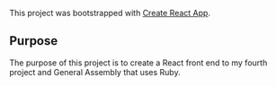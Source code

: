 This project was bootstrapped with [Create React App](https://github.com/facebook/create-react-app).

## Purpose

The purpose of this project is to create a React front end to my fourth project and General Assembly that uses Ruby.
